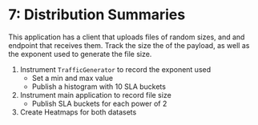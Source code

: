 # 7: Distribution Summaries

This application has a client that uploads files of random sizes, and and endpoint that receives them.
Track the size the of the payload, as well as the exponent used to generate the file size.

1. Instrument `TrafficGenerator` to record the exponent used
   * Set a min and max value
   * Publish a histogram with 10 SLA buckets
2. Instrument main application to record file size
   * Publish SLA buckets for each power of 2
3. Create Heatmaps for both datasets
